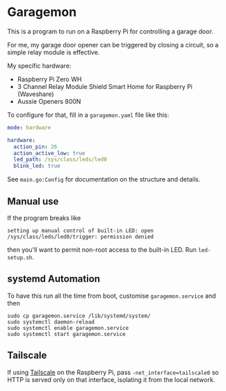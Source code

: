 # Garagemon

This is a program to run on a Raspberry Pi for controlling a garage door.

For me, my garage door opener can be triggered by closing a circuit, so a simple relay module
is effective.

My specific hardware:

   * Raspberry Pi Zero WH
   * 3 Channel Relay Module Shield Smart Home for Raspberry Pi (Waveshare)
   * Aussie Openers 800N

To configure for that, fill in a `garagemon.yaml` file like this:

```yaml
mode: hardware

hardware:
  action_pin: 26
  action_active_low: true
  led_path: /sys/class/leds/led0
  blink_led: true
```

See `main.go:Config` for documentation on the structure and details.

## Manual use

If the program breaks like

```
setting up manual control of built-in LED: open /sys/class/leds/led0/trigger: permission denied
```

then you'll want to permit non-root access to the built-in LED. Run `led-setup.sh`.

## systemd Automation

To have this run all the time from boot, customise `garagemon.service` and then

```
sudo cp garagemon.service /lib/systemd/system/
sudo systemctl daemon-reload
sudo systemctl enable garagemon.service
sudo systemctl start garagemon.service
```

## Tailscale

If using [Tailscale](https://tailscale.com/) on the Raspberry Pi, pass
`-net_interface=tailscale0` so HTTP is served only on that interface, isolating
it from the local network.
